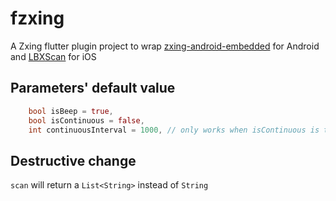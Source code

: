 # fzxing

A Zxing flutter plugin project to wrap [zxing-android-embedded](https://github.com/journeyapps/zxing-android-embedded) for Android and [LBXScan](https://github.com/MxABC/LBXScan) for iOS

## Parameters' default value

```dart
    bool isBeep = true,
    bool isContinuous = false,
    int continuousInterval = 1000, // only works when isContinuous is true
```

## Destructive change

`scan` will return a `List<String>` instead of `String`
